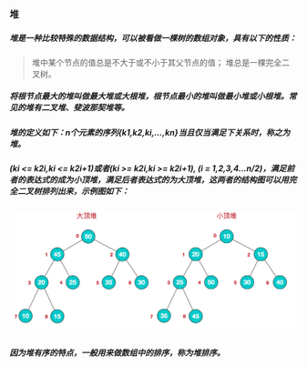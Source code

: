 
### 堆

##### 堆是一种比较特殊的数据结构，可以被看做一棵树的数组对象，具有以下的性质：

>堆中某个节点的值总是不大于或不小于其父节点的值；
>堆总是一棵完全二叉树。

##### 将根节点最大的堆叫做最大堆或大根堆，根节点最小的堆叫做最小堆或小根堆。常见的堆有二叉堆、斐波那契堆等。

##### 堆的定义如下：n个元素的序列{k1,k2,ki,…,kn}当且仅当满足下关系时，称之为堆。 
##### (ki <= k2i,ki <= k2i+1)或者(ki >= k2i,ki >= k2i+1), (i = 1,2,3,4…n/2)，满足前者的表达式的成为小顶堆，满足后者表达式的为大顶堆，这两者的结构图可以用完全二叉树排列出来，示例图如下： 

![heap](./heap.png "堆")

##### 因为堆有序的特点，一般用来做数组中的排序，称为堆排序。